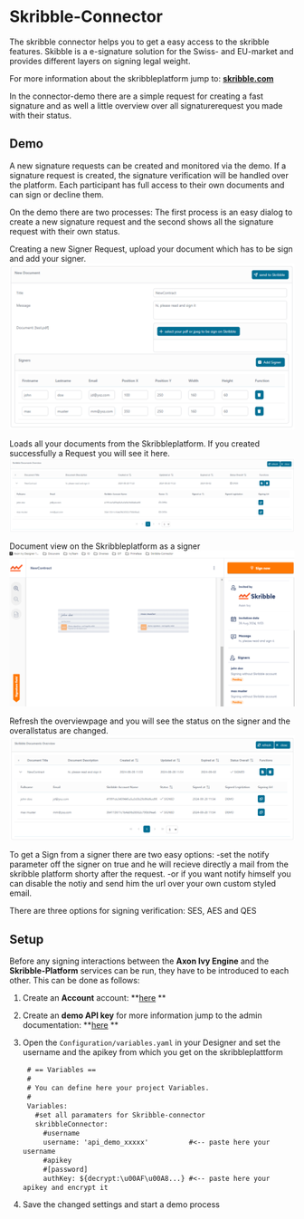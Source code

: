 # Skribble-Connector

The skribble connector helps you to get a easy access to the skribble features. 
Skibble is a e-signature solution for the Swiss- and EU-market and provides different layers on signing legal weight.

For more information about the skribbleplatform jump to: **[skribble.com](https://www.skribble.com/)**

In the connector-demo there are a simple request for creating a fast signature and as well a little overview over all signaturerequest you made with their status.


## Demo

A new signature requests can be created and monitored via the demo. If a signature request is created, the signature verification will be handled over the platform. 
Each participant has full access to their own documents and can sign or decline them.

On the demo there are two processes: The first process is an easy dialog to create a new signature request and the second shows all the signature request with their own status.

Creating a new Signer Request, upload your document which has to be sign and add your signer.
![image](doc/img/request1.png)

Loads all your documents from the Skribbleplatform.
If you created successfully a Request you will see it here. 
![image](doc/img/overview1.png)

Document view on the Skribbleplatform as a signer
![image](doc/img/skribble_doc_view1.png)

Refresh the overviewpage and you will see the status on the signer and the overallstatus are changed.
![image](doc/img/overview2.png)

To get a Sign from a signer there are two easy options:
	-set the notify parameter off the signer on true and he will recieve directly a mail from the skribble platform shorty after the request.
	-or if you want notify himself you can disable the notiy and send him the url over your own custom styled email.
	
There are three options for signing verification: SES, AES and QES	


## Setup

Before any signing interactions between the **Axon Ivy Engine** and the **Skribble-Platform** services can be run, they have to be introduced to each other. This can be done as follows:

1. Create an **Account** account: **[here](https://my.skribble.com/business/signup/?lang=en) **

2. Create an **demo API key** for more information jump to the admin documentation: **[here](https://docs.skribble.com/business-admin/api/apicreate#create-api-keys) **

3. Open the `Configuration/variables.yaml` in your Designer and set the username and the apikey from which you get on the skribbleplattform

   ```
	# == Variables ==
	# 
	# You can define here your project Variables.
	#
	Variables:
	  #set all paramaters for Skribble-connector
	  skribbleConnector:
	    #username
	    username: 'api_demo_xxxxx' 			#<-- paste here your username
	    #apikey
	    #[password]
	    authKey: ${decrypt:\u00AF\u00A8...} #<-- paste here your apikey and encrypt it

   ```

4. Save the changed settings and start a demo process
